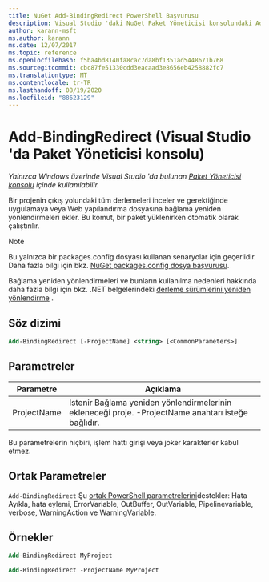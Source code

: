 ```yaml
---
title: NuGet Add-BindingRedirect PowerShell Başvurusu
description: Visual Studio 'daki NuGet Paket Yöneticisi konsolundaki Add-BindingRedirect PowerShell komutu için başvuru.
author: karann-msft
ms.author: karann
ms.date: 12/07/2017
ms.topic: reference
ms.openlocfilehash: f5ba4bd8140fa8cac7da8bf1351ad5448671b768
ms.sourcegitcommit: cbc87fe51330cdd3eacaad3e8656eb4258882fc7
ms.translationtype: MT
ms.contentlocale: tr-TR
ms.lasthandoff: 08/19/2020
ms.locfileid: "88623129"
---
```

# <a name="add-bindingredirect-package-manager-console-in-visual-studio"></a>Add-BindingRedirect (Visual Studio 'da Paket Yöneticisi konsolu)

*Yalnızca Windows üzerinde Visual Studio 'da bulunan [Paket Yöneticisi konsolu](../../consume-packages/install-use-packages-powershell.md) içinde kullanılabilir.*

Bir projenin çıkış yolundaki tüm derlemeleri inceler ve gerektiğinde uygulamaya veya Web yapılandırma dosyasına bağlama yeniden yönlendirmeleri ekler. Bu komut, bir paket yüklenirken otomatik olarak çalıştırılır.

> [!NOTE]
> Bu yalnızca bir packages.config dosyası kullanan senaryolar için geçerlidir. Daha fazla bilgi için bkz. [NuGet packages.config dosya başvurusu](~/reference/packages-config.md).

Bağlama yeniden yönlendirmeleri ve bunların kullanılma nedenleri hakkında daha fazla bilgi için bkz. .NET belgelerindeki [derleme sürümlerini yeniden yönlendirme](/dotnet/framework/configure-apps/redirect-assembly-versions) .

## <a name="syntax"></a>Söz dizimi

```ps
Add-BindingRedirect [-ProjectName] <string> [<CommonParameters>]
```

## <a name="parameters"></a>Parametreler

| Parametre | Açıklama |
| --- | --- |
| ProjectName | Istenir Bağlama yeniden yönlendirmelerinin ekleneceği proje. -ProjectName anahtarı isteğe bağlıdır. |

Bu parametrelerin hiçbiri, işlem hattı girişi veya joker karakterler kabul etmez.

## <a name="common-parameters"></a>Ortak Parametreler

`Add-BindingRedirect` Şu [ortak PowerShell parametrelerini](https://go.microsoft.com/fwlink/?LinkID=113216)destekler: Hata Ayıkla, hata eylemi, ErrorVariable, OutBuffer, OutVariable, Pipelinevariable, verbose, WarningAction ve WarningVariable.

## <a name="examples"></a>Örnekler

```ps
Add-BindingRedirect MyProject

Add-BindingRedirect -ProjectName MyProject
```
